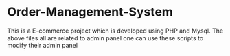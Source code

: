 # Order-Management-System
This is a E-commerce project which is developed using PHP and Mysql.
The above files all are related to admin panel
one can use these scripts to modify their admin panel
